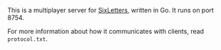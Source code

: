 This is a multiplayer server for [SixLetters](https://github.com/dkess/sixletters), written in Go. It runs on port 8754.

For more information about how it communicates with clients, read `protocol.txt`.
